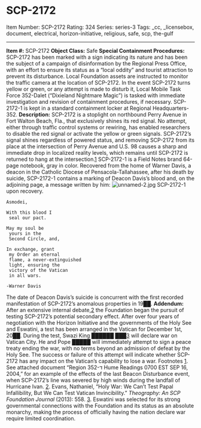 # SCP-2172
Item Number: SCP-2172
Rating: 324
Series: series-3
Tags: _cc, _licensebox, document, electrical, horizon-initiative, religious, safe, scp, the-gulf

---

**Item #:** SCP-2172
**Object Class:** Safe
**Special Containment Procedures:** SCP-2172 has been marked with a sign indicating its nature and has been the subject of a campaign of disinformation by the Regional Press Office, with an effort to ensure its status as a “local oddity” and tourist attraction to prevent its disturbance. Local Foundation assets are instructed to monitor the traffic camera at the location of SCP-2172. In the event SCP-2172 turns yellow or green, or any attempt is made to disturb it, Local Mobile Task Force 352-Dalet (“Dixieland Nightmare Magic”) is tasked with immediate investigation and revision of containment procedures, if necessary. SCP-2172-1 is kept in a standard containment locker at Regional Headquarters-352.
**Description:** SCP-2172 is a stoplight on northbound Perry Avenue in Fort Walton Beach, Fla., that exclusively shines its red signal. No attempt, either through traffic control systems or rewiring, has enabled researchers to disable the red signal or activate the yellow or green signals. SCP-2172’s signal shines regardless of powered status, and removing SCP-2172 from its place at the intersection of Perry Avenue and U.S. 98 causes a sharp and immediate drop in localized reality levels, which remains until SCP-2172 is returned to hang at the intersection.[1](javascript:;)
SCP-2172-1 is a Field Notes brand 64-page notebook, gray in color. Recovered from the home of Warner Davis, a deacon in the Catholic Diocese of Pensacola-Tallahassee, after his death by suicide, SCP-2172-1 contains a marking of Deacon Davis’s blood and, on the adjoining page, a message written by him:
![unnamed-2.jpg](https://scp-wiki.wdfiles.com/local--files/scp-2172/unnamed-2.jpg)
SCP-2172-1 upon recovery.
    
    Asmodei,
    
    With this blood I
     seal our pact.
    
    May my soul be
     yours in the
     Second Circle, and,
    
    In exchange, grant
     my Order an eternal
     flame, a never-extinguished
     light, ensuring the
     victory of the Vatican
     in all wars.
    
    -Warner Davis
The date of Deacon Davis’s suicide is concurrent with the first recorded manifestation of SCP-2172’s anomalous properties in 19██.
**Addendum:** After an extensive internal debate,[2](javascript:;) the Foundation began the pursuit of testing SCP-2172’s potential secondary effect. After over four years of negotiation with the Horizon Initiative and the governments of the Holy See and Eswatini, a test has been arranged in the Vatican for December 1st, 20██. During the test, Swazi King ██████ ███[3](javascript:;) will declare war on Vatican City. He and Pope █████ will immediately attempt to sign a peace treaty ending the war, with no terms beyond an admission of defeat by the Holy See. The success or failure of this attempt will indicate whether SCP-2172 has any impact on the Vatican’s capability to lose a war.
Footnotes
[1](javascript:;). See attached document “Region 352-ד Hume Readings 0700 EST SEP 16, 2004,” for an example of the effects of the last Beacon Disturbance event, when SCP-2172’s line was severed by high winds during the landfall of Hurricane Ivan.
[2](javascript:;). Evans, Nathaniel, “Holy War: We Can’t Test Papal Infallibility, But We Can Test Vatican Invincibility.” _Theography: An SCP Foundation Journal_ (2013): 558.
[3](javascript:;). Eswatini was selected for its strong governmental connections with the Foundation and its status as an absolute monarchy, making the process of officially having the nation declare war require limited coordination.